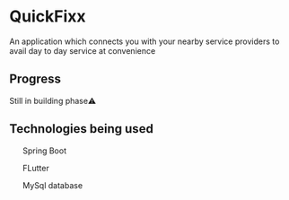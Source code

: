 <h1> QuickFixx </h1>
<p>An application which connects you with your nearby service providers to  avail day to day service at convenience</p>

<h2>Progress</h2>
<p>Still in building phase⚠️</p>

<h2>Technologies being used</h2>
<p>
  <ul>Spring Boot</ul>
  <ul>FLutter</ul>
  <ul>MySql database</ul>
</p>
